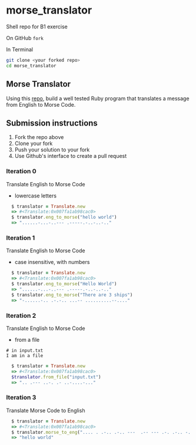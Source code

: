 # morse_translator
Shell repo for B1 exercise

On GitHub
`fork`

In Terminal

```bash
git clone <your forked repo>
cd morse_translator
```

## Morse Translator  
Using this [repo](https://github.com/turingschool-examples/morse_translator), build a well tested Ruby program that translates a message from English to Morse Code.  


## Submission instructions

1. Fork the repo above
2. Clone your fork
3. Push your solution to your fork
4. Use Github's interface to create a pull request

### Iteration 0
Translate English to Morse Code    
* lowercase letters

```ruby
  $ translator = Translate.new
  => #<Translate:0x007fa1ab98cac0>
  $ translator.eng_to_morse("hello world")
  => "......-...-..--- .-----.-..-..-.."
```

### Iteration 1  
Translate English to Morse Code  
* case insensitive, with numbers  

```ruby
  $ translator = Translate.new
  => #<Translate:0x007fa1ab98cac0>
  $ translator.eng_to_morse("Hello World")
  => "......-...-..--- .-----.-..-..-.."
  $ translator.eng_to_morse("There are 3 ships")
  => "-......-.. .-.-.. ...-- ..........--...."
```

### Iteration 2  
Translate English to Morse Code  
* from a file  

```
# in input.txt
I am in a file
```

```ruby 
  $ translator = Translate.new
  => #<Translate:0x007fa1ab98cac0>
  $translator.from_file("input.txt")
  => ".. .--- ..-. .- ..-....-..."
```

### Iteration 3
Translate Morse Code to English  

```ruby
  $ translator = Translate.new
  => #<Translate:0x007fa1ab98cac0>
  $ translator.morse_to_eng(".... . .-.. .-.. ---  .-- --- .-. .-.. -..")
  => "hello world"
```
